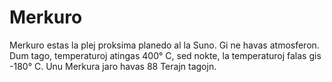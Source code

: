 # Merkuro

Merkuro estas la plej proksima planedo al la Suno. Gi ne havas atmosferon. Dum
tago, temperaturoj atingas 400° C, sed nokte, la temperaturoj falas gis -180° C.
Unu Merkura jaro havas 88 Terajn tagojn.
